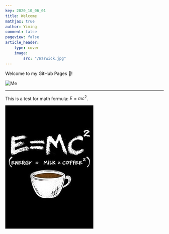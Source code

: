 ```yaml
---
key: 2020_10_06_01
title: Welcome
mathjax: true
author: Yiming
comment: false
pageview: false
article_header:
    type: cover
    image:
        src: "/Warwick.jpg"
---
```


Welcome to my GitHub Pages :wave:!

![Me](/posts.assets/2020-10-06-welcome.assets/me.jpg)

----

This is a test for math formula: $E = mc^2$.

![Energy](/posts.assets/2020-10-06-welcome.assets/EMC2.jpg)


